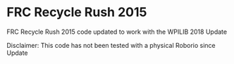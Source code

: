 # FRC Recycle Rush 2015
FRC Recycle Rush 2015 code updated to work with the WPILIB 2018 Update

Disclaimer: This code has not been tested with a physical Roborio since Update

